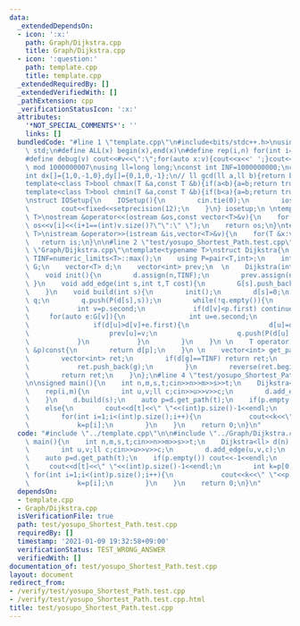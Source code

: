 ```yaml
---
data:
  _extendedDependsOn:
  - icon: ':x:'
    path: Graph/Dijkstra.cpp
    title: Graph/Dijkstra.cpp
  - icon: ':question:'
    path: template.cpp
    title: template.cpp
  _extendedRequiredBy: []
  _extendedVerifiedWith: []
  _pathExtension: cpp
  _verificationStatusIcon: ':x:'
  attributes:
    '*NOT_SPECIAL_COMMENTS*': ''
    links: []
  bundledCode: "#line 1 \"template.cpp\"\n#include<bits/stdc++.h>\nusing namespace\
    \ std;\n#define ALL(x) begin(x),end(x)\n#define rep(i,n) for(int i=0;i<(n);i++)\n\
    #define debug(v) cout<<#v<<\":\";for(auto x:v){cout<<x<<' ';}cout<<endl;\n#define\
    \ mod 1000000007\nusing ll=long long;\nconst int INF=1000000000;\nconst ll LINF=1001002003004005006ll;\n\
    int dx[]={1,0,-1,0},dy[]={0,1,0,-1};\n// ll gcd(ll a,ll b){return b?gcd(b,a%b):a;}\n\
    template<class T>bool chmax(T &a,const T &b){if(a<b){a=b;return true;}return false;}\n\
    template<class T>bool chmin(T &a,const T &b){if(b<a){a=b;return true;}return false;}\n\
    \nstruct IOSetup{\n    IOSetup(){\n        cin.tie(0);\n        ios::sync_with_stdio(0);\n\
    \        cout<<fixed<<setprecision(12);\n    }\n} iosetup;\n \ntemplate<typename\
    \ T>\nostream &operator<<(ostream &os,const vector<T>&v){\n    for(int i=0;i<(int)v.size();i++)\
    \ os<<v[i]<<(i+1==(int)v.size()?\"\":\" \");\n    return os;\n}\ntemplate<typename\
    \ T>\nistream &operator>>(istream &is,vector<T>&v){\n    for(T &x:v)is>>x;\n \
    \   return is;\n}\n\n#line 2 \"test/yosupo_Shortest_Path.test.cpp\"\n\n#line 1\
    \ \"Graph/Dijkstra.cpp\"\ntemplate<typename T>\nstruct Dijkstra{\n    const T\
    \ TINF=numeric_limits<T>::max();\n    using P=pair<T,int>;\n    int n;\n    vector<vector<P>>\
    \ G;\n    vector<T> d;\n    vector<int> prev;\n  \n    Dijkstra(int n):n(n),G(vector<vector<P>>(n)){}\n\
    \    void init(){\n        d.assign(n,TINF);\n        prev.assign(n,-1);\n   \
    \ }\n    void add_edge(int s,int t,T cost){\n        G[s].push_back(P(cost,t));\n\
    \    }\n    void build(int s){\n        init();\n        d[s]=0;\n        priority_queue<P,vector<P>,greater<P>>\
    \ q;\n        q.push(P(d[s],s));\n        while(!q.empty()){\n            P p=q.top();q.pop();\n\
    \            int v=p.second;\n            if(d[v]<p.first) continue;\n       \
    \     for(auto e:G[v]){\n                int u=e.second;\n                T cost=e.first;\n\
    \                if(d[u]>d[v]+e.first){\n                    d[u]=d[v]+cost;\n\
    \                    prev[u]=v;\n                    q.push(P(d[u],u));\n    \
    \            }\n            }\n        }\n    }\n \n    T operator[](const int\
    \ &p)const{\n        return d[p];\n    }\n \n    vector<int> get_path(int g){\n\
    \        vector<int> ret;\n        if(d[g]==TINF) return ret;\n        for(;g!=-1;g=prev[g]){\n\
    \            ret.push_back(g);\n        }\n        reverse(ret.begin(),ret.end());\n\
    \        return ret;\n    }\n};\n#line 4 \"test/yosupo_Shortest_Path.test.cpp\"\
    \n\nsigned main(){\n    int n,m,s,t;cin>>n>>m>>s>>t;\n    Dijkstra<ll> d(n);\n\
    \    rep(i,m){\n        int u,v;ll c;cin>>u>>v>>c;\n        d.add_edge(u,v,c);\n\
    \    }\n    d.build(s);\n    auto p=d.get_path(t);\n    if(p.empty()) cout<<-1<<endl;\n\
    \    else{\n        cout<<d[t]<<\" \"<<(int)p.size()-1<<endl;\n        int k=p[0];\n\
    \        for(int i=1;i<(int)p.size();i++){\n            cout<<k<<\" \"<<p[i]<<endl;\n\
    \            k=p[i];\n        }\n    }\n    return 0;\n}\n"
  code: "#include \"../template.cpp\"\n\n#include \"../Graph/Dijkstra.cpp\"\n\nsigned\
    \ main(){\n    int n,m,s,t;cin>>n>>m>>s>>t;\n    Dijkstra<ll> d(n);\n    rep(i,m){\n\
    \        int u,v;ll c;cin>>u>>v>>c;\n        d.add_edge(u,v,c);\n    }\n    d.build(s);\n\
    \    auto p=d.get_path(t);\n    if(p.empty()) cout<<-1<<endl;\n    else{\n   \
    \     cout<<d[t]<<\" \"<<(int)p.size()-1<<endl;\n        int k=p[0];\n       \
    \ for(int i=1;i<(int)p.size();i++){\n            cout<<k<<\" \"<<p[i]<<endl;\n\
    \            k=p[i];\n        }\n    }\n    return 0;\n}\n"
  dependsOn:
  - template.cpp
  - Graph/Dijkstra.cpp
  isVerificationFile: true
  path: test/yosupo_Shortest_Path.test.cpp
  requiredBy: []
  timestamp: '2021-01-09 19:32:58+09:00'
  verificationStatus: TEST_WRONG_ANSWER
  verifiedWith: []
documentation_of: test/yosupo_Shortest_Path.test.cpp
layout: document
redirect_from:
- /verify/test/yosupo_Shortest_Path.test.cpp
- /verify/test/yosupo_Shortest_Path.test.cpp.html
title: test/yosupo_Shortest_Path.test.cpp
---
```

